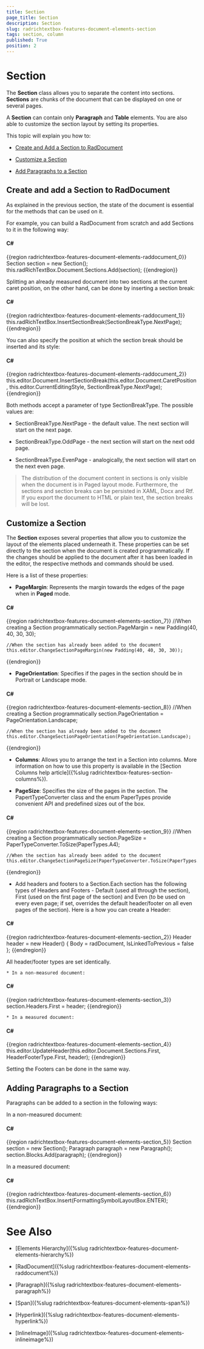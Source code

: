 ```yaml
---
title: Section
page_title: Section
description: Section
slug: radrichtextbox-features-document-elements-section
tags: section, column
published: True
position: 2
---
```


# Section



The __Section__ class allows you to separate the content into sections. __Sections__ are chunks of the document that can be displayed on one or several pages.
      

A __Section__ can contain only __Paragraph__ and __Table__ elements. You are also able to customize the section layout by setting its properties.
      

This topic will explain you how to:

* [Create and Add a Section to RadDocument](#create-and-add-a-section-to-raddocument)

* [Customize a Section](#customize-a-section)

* [Add Paragraphs to a Section](#adding-paragraphs-to-a-section)

## Create and add a Section to RadDocument

As explained in the previous section, the state of the document is essential for the methods that can be used on it.

For example, you can build a RadDocument from scratch and add Sections to it in the following way:

#### __C#__

{{region radrichtextbox-features-document-elements-raddocument_0}}
	Section section = new Section();
	this.radRichTextBox.Document.Sections.Add(section);
{{endregion}}



Splitting an already measured document into two sections at the current caret position, on the other hand, can be done by inserting a section break:

#### __C#__

{{region radrichtextbox-features-document-elements-raddocument_1}}
	this.radRichTextBox.InsertSectionBreak(SectionBreakType.NextPage);
{{endregion}}



You can also specify the position at which the section break should be inserted and its style:

#### __C#__

{{region radrichtextbox-features-document-elements-raddocument_2}}
	this.editor.Document.InsertSectionBreak(this.editor.Document.CaretPosition, this.editor.CurrentEditingStyle, SectionBreakType.NextPage);
{{endregion}}



Both methods accept a parameter of type SectionBreakType. The possible values are:

* SectionBreakType.NextPage - the default value. The next section will start on the next page.

* SectionBreakType.OddPage - the next section will start on the next odd page.

* SectionBreakType.EvenPage - analogically, the next section will start on the next even page.

>The distribution of the document content in sections is only visible when the document is in Paged layout mode. Furthermore, the sections and section breaks can be persisted in XAML, Docx and Rtf. If you export the document to HTML or plain text, the section breaks will be lost.
          

## Customize a Section

The __Section__ exposes several properties that allow you to customize the layout of the elements placed underneath it. These properties can be set directly to the section when the document is created programmatically. If the changes should be applied to the document after it has been loaded in the editor, the respective methods and commands should be used.

Here is a list of these properties:
        

* __PageMargin__: Represents the margin towards the edges of the page when in __Paged__ mode.
            

#### __C#__

{{region radrichtextbox-features-document-elements-section_7}}
	//When creating a Section programmatically
	section.PageMargin = new Padding(40, 40, 30, 30);
	
	//When the section has already been added to the document
	this.editor.ChangeSectionPageMargin(new Padding(40, 40, 30, 30));
{{endregion}}



* __PageOrientation__: Specifies if the pages in the section should be in Portrait or Landscape mode.
            

#### __C#__

{{region radrichtextbox-features-document-elements-section_8}}
	//When creating a Section programmatically
	section.PageOrientation = PageOrientation.Landscape;
	
	//When the section has already been added to the document
	this.editor.ChangeSectionPageOrientation(PageOrientation.Landscape);
{{endregion}}

* **Columns**: Allows you to arrange the text in a Section into columns. More information on how to use this property is available in the [Section Columns help article]({%slug radrichtextbox-features-section-columns%}).

* __PageSize__: Specifies the size of the pages in the section. The PapertTypeConverter class and the enum PaperTypes provide convenient API and predefined sizes out of the box.
            

#### __C#__

{{region radrichtextbox-features-document-elements-section_9}}
	//When creating a Section programmatically
	section.PageSize = PaperTypeConverter.ToSize(PaperTypes.A4);
	
	//When the section has already been added to the document
	this.editor.ChangeSectionPageSize(PaperTypeConverter.ToSize(PaperTypes.A4));
{{endregion}}




* Add headers and footers to a Section.Each section has the following types of Headers and Footers - Default (used all through the section), First (used on the first page of the section) and Even (to be used on every even page; if set, overrides the default header/footer on all even pages of the section). Here is a how you can create a Header:

#### __C#__

{{region radrichtextbox-features-document-elements-section_2}}
	Header header = new Header() { Body = radDocument, IsLinkedToPrevious = false }; 
{{endregion}}

All header/footer types are set identically.

    * In a non-measured document:

#### __C#__

{{region radrichtextbox-features-document-elements-section_3}}
	section.Headers.First = header;
{{endregion}}



    * In a measured document:

#### __C#__

{{region radrichtextbox-features-document-elements-section_4}}
	this.editor.UpdateHeader(this.editor.Document.Sections.First, HeaderFooterType.First, header);
{{endregion}}

Setting the Footers can be done in the same way.

## Adding Paragraphs to a Section

Paragraphs can be added to a section in the following ways:

In a non-measured document:

#### __C#__

{{region radrichtextbox-features-document-elements-section_5}}
	Section section = new Section();
	Paragraph paragraph = new Paragraph();
	section.Blocks.Add(paragraph);
{{endregion}}



In a measured document:

#### __C#__

{{region radrichtextbox-features-document-elements-section_6}}
	this.radRichTextBox.Insert(FormattingSymbolLayoutBox.ENTER);
{{endregion}}



# See Also

 * [Elements Hierarchy]({%slug radrichtextbox-features-document-elements-hierarchy%})

 * [RadDocument]({%slug radrichtextbox-features-document-elements-raddocument%})

 * [Paragraph]({%slug radrichtextbox-features-document-elements-paragraph%})

 * [Span]({%slug radrichtextbox-features-document-elements-span%})

 * [Hyperlink]({%slug radrichtextbox-features-document-elements-hyperlink%})

 * [InlineImage]({%slug radrichtextbox-features-document-elements-inlineimage%})
